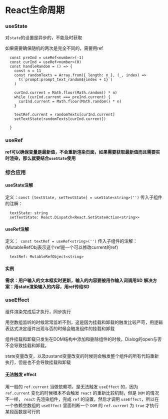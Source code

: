 # React生命周期

### useState

对`state`的设置是异步的，不能及时获取

如果需要确保随机的两次是完全不同的，需要用ref

```tsx
  const preInd = useRef<number>(-1)
  const curInd = useRef<number>(0)
  const handleRandom = () => {
    const n = 11
    const randomTexts = Array.from({ length: n }, (_, index) =>
      t(`prompt:prompt_text_random${index + 1}`)
    )

    curInd.current = Math.floor(Math.random() * n)
    while (curInd.current === preInd.current) {
      curInd.current = Math.floor(Math.random() * n)
    }

    textRef.current = randomTexts[curInd.current]
    setTextState(randomTexts[curInd.current])

  }
```



### useRef

**ref可以确保变量是最新值，不会重新渲染页面，如果需要获取最新值而且需要实时渲染，那么就要结合`useState`使用**



### 综合应用

#### useState注解

定义：`const [textState, setTextState] = useState<string>('')`
传入子组件的注解：

```tsx
  textState: string
  setTextState: React.Dispatch<React.SetStateAction<string>>
```



#### useRef注解

定义：` const textRef = useRef<string>('')`
传入子组件的注解：(MutableRefObj表示这个ref是一个可以修改current的ref)

```tsx
  textRef: MutableRefObject<string>
```



#### 实例

**需求：用户输入的文本框实时更新，输入的内容要被用作输入词调用SD**
**解决方案：用state渲染输入的内容，用ref传给SD**



### useEffect

组件渲染完成后才执行，同步执行

用空数组监听的时候常常监听不到，这是因为挂载和卸载的触发比较严苛，用逻辑表达式决定组件出现与否的时候会触发组件的挂载和卸载

组件挂载和卸载只发生在DOM结构中添加和删除组件的时候，Dialog的open与否不会导致挂载和卸载。

state变量改变，以及zustand变量改变的时候则会触发整个组件的所有代码重新执行，但是也不会导致挂载和卸载



#### 无法触发 effect

用一般的  `ref.current`  当做依赖项，是无法触发  `useEffect` 的，因为 `ref.current` 变化的时候根本不会触发 `react` 的重新比较机制，但是 `DOM` 的情况不一样， `react` 先渲染组件，完成 `ref` 的设置，然后才调用 `useEffect`，所以在一个依赖空数组的 `useEffect` 里面判断一个 `DOM` 的 `ref.current` 为 `true` 才执行某段函数是可行的
